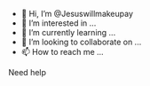 - 👋 Hi, I’m @Jesuswillmakeupay
- 👀 I’m interested in ...
- 🌱 I’m currently learning ...
- 💞️ I’m looking to collaborate on ...
- 📫 How to reach me ...

<!---
Jesuswillmakeupay/Jesuswillmakeupay is a ✨ special ✨ repository because its `README.md` (this file) appears on your GitHub profile.
You can click the Preview link to take a look at your changes.
--->
Need help

